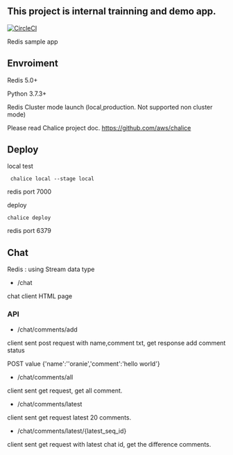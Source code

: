 ## This project is internal trainning and demo app.

[![CircleCI](https://circleci.com/gh/oranie/redis-chat-sample.svg?style=svg&circle-token=a01832eafba8960db20af28fbac10ceed4179ba2)](https://circleci.com/gh/oranie/redis-chat-sample)

Redis sample app

## Envroiment
Redis 5.0+

Python 3.7.3+

Redis Cluster mode launch (local,production. Not supported non cluster mode)

Please read Chalice project doc.
https://github.com/aws/chalice

## Deploy
local test
```$xslt
 chalice local --stage local
```
redis port 7000

deploy
```$xslt
chalice deploy
```
redis port 6379


## Chat
Redis : using Stream data type


* /chat

chat client HTML page 

### API
    
* /chat/comments/add

client sent post request with name,comment txt, get response add comment status

POST value {'name':''oranie','comment':'hello world'}


* /chat/comments/all

client sent get request, get all comment.
    
* /chat/comments/latest

client sent get request latest 20 comments.

* /chat/comments/latest/{latest_seq_id}

client sent get request with latest chat id, get the difference comments.
    

